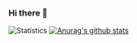 ### Hi there 👋

![Statistics](https://github-readme-stats.vercel.app/api?username=cpprhtn&show_icons=true)
[![Anurag's github stats](https://github-readme-stats.vercel.app/api?username=lms0806)](https://github.com/anuraghazra/github-readme-stats)





<!--
**lms0806/lms0806** is a ✨ _special_ ✨ repository because its `README.md` (this file) appears on your GitHub profile.

Here are some ideas to get you started:

- 🔭 I’m currently working on ...
- 🌱 I’m currently learning ...
- 👯 I’m looking to collaborate on ...
- 🤔 I’m looking for help with ...
- 💬 Ask me about ...
- 📫 How to reach me: ...
- 😄 Pronouns: ...
- ⚡ Fun fact: ...
-->
